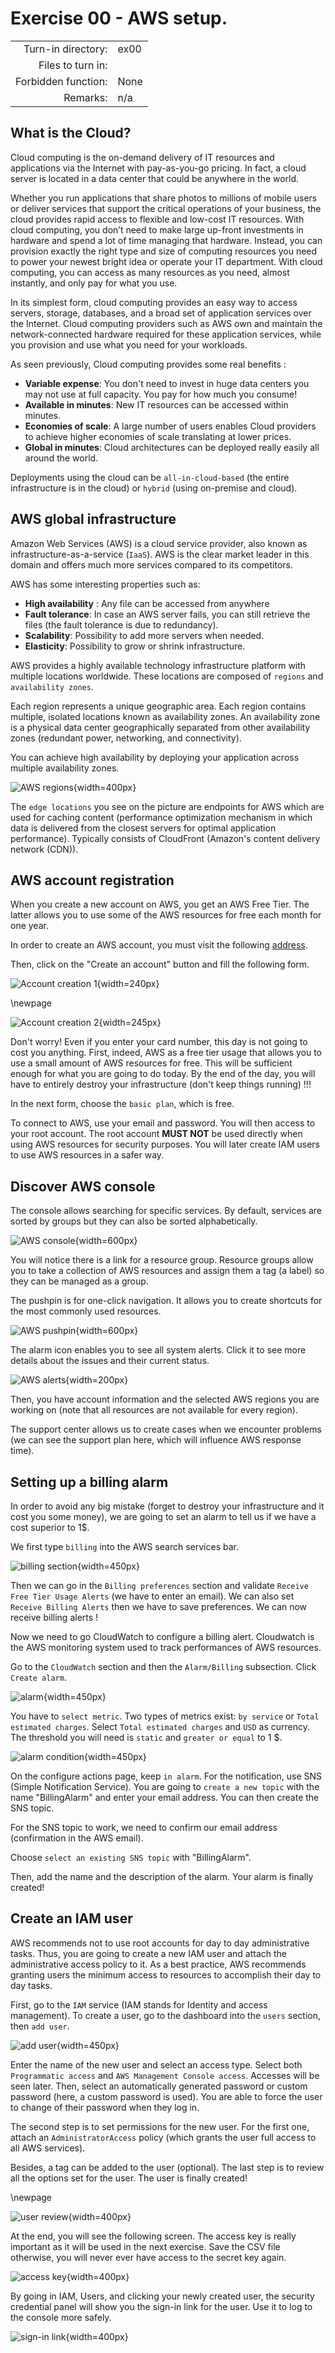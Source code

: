 # Exercise 00 - AWS setup.

|                         |                    |
| -----------------------:| ------------------ |
|   Turn-in directory:    |  ex00              |
|   Files to turn in:     |                    |
|   Forbidden function:   |  None              |
|   Remarks:              |  n/a               |

## What is the Cloud?

Cloud computing is the on-demand delivery of IT resources and applications via the Internet with pay-as-you-go pricing. In fact, a cloud server is located in a data center that could be anywhere in the world.

Whether you run applications that share photos to millions of mobile users or deliver services that support the critical operations of your business, the cloud provides rapid access to flexible and low-cost IT resources. With cloud computing, you don’t need to make large up-front investments in hardware and spend a lot of time managing that hardware. Instead, you can provision exactly the right type and size of computing resources you need to power your newest bright idea or operate your IT department. With cloud computing, you can access as many resources as you need, almost instantly, and only pay for what you use.

In its simplest form, cloud computing provides an easy way to access servers, storage, databases, and a broad set of application services over the Internet. Cloud computing providers such as AWS own and maintain the network-connected hardware required for these application services, while you provision and use what you need for your workloads.

As seen previously, Cloud computing provides some real benefits :

- **Variable expense**: You don't need to invest in huge data centers you may not use at full capacity. You pay for how much you consume!
- **Available in minutes**: New IT resources can be accessed within minutes.
- **Economies of scale**: A large number of users enables Cloud providers to achieve higher economies of scale translating at lower prices.
- **Global in minutes**: Cloud architectures can be deployed really easily all around the world.

Deployments using the cloud can be `all-in-cloud-based` (the entire infrastructure is in the cloud) or `hybrid` (using on-premise and cloud).

## AWS global infrastructure

Amazon Web Services (AWS) is a cloud service provider, also known as infrastructure-as-a-service (`IaaS`). AWS is the clear market leader in this domain and offers much more services compared to its competitors.

AWS has some interesting properties such as:

- **High availability** : Any file can be accessed from anywhere
- **Fault tolerance**: In case an AWS server fails, you can still retrieve the files (the fault tolerance is due to redundancy).
- **Scalability**: Possibility to add more servers when needed.
- **Elasticity**: Possibility to grow or shrink infrastructure.

AWS provides a highly available technology infrastructure platform with multiple locations worldwide. These locations are composed of `regions` and `availability zones`.

Each region represents a unique geographic area. Each region contains multiple, isolated locations known as availability zones. An availability zone is a physical data center geographically separated from other availability zones (redundant power, networking, and connectivity).

You can achieve high availability by deploying your application across multiple availability zones.

![AWS regions](../assets/aws_regions.png){width=400px}

The `edge locations` you see on the picture are endpoints for AWS which are used for caching content (performance optimization mechanism in which data is delivered from the closest servers for optimal application performance). Typically consists of CloudFront (Amazon's content delivery network (CDN)).

## AWS account registration

When you create a new account on AWS, you get an AWS Free Tier. The latter allows you to use some of the AWS resources for free each month for one year.

In order to create an AWS account, you must visit the following [address](https://aws.amazon.com).

Then, click on the "Create an account" button and fill the following form.

![Account creation 1](../assets/account_creation_1.png){width=240px}

\newpage

![Account creation 2](../assets/account_creation_2.png){width=245px}

Don't worry! Even if you enter your card number, this day is not going to cost you anything. First, indeed, AWS as a free tier usage that allows you to use a small amount of AWS resources for free. This will be sufficient enough for what you are going to do today. By the end of the day, you will have to entirely destroy your infrastructure (don't keep things running) !!!

In the next form, choose the `basic plan`, which is free.

To connect to AWS, use your email and password. You will then access to your root account. The root account **MUST NOT** be used directly when using AWS resources for security purposes. You will later create IAM users to use AWS resources in a safer way.


## Discover AWS console

The console allows searching for specific services. By default, services are sorted by groups but they can also be sorted alphabetically.

![AWS console](../assets/console.png){width=600px}

You will notice there is a link for a resource group. Resource groups allow you to take a collection of AWS resources and assign them a tag (a label) so they can be managed as a group.

The pushpin is for one-click navigation. It allows you to create shortcuts for the most commonly used resources.

![AWS pushpin](../assets/pushpin.png){width=600px}

The alarm icon enables you to see all system alerts. Click it to see more details about the issues and their current status.

![AWS alerts](../assets/alerts.png){width=200px}

Then, you have account information and the selected AWS regions you are working on (note that all resources are not available for every region).

The support center allows us to create cases when we encounter problems (we can see the support plan here, which will influence AWS response time).


## Setting up a billing alarm

In order to avoid any big mistake (forget to destroy your infrastructure and it cost you some money), we are going to set an alarm to tell us if we have a cost superior to 1$.

We first type `billing` into the AWS search services bar.

![billing section](../assets/billing.png){width=450px}

Then we can go in the `Billing preferences` section and validate `Receive Free Tier Usage Alerts` (we have to enter an email). We can also set `Receive Billing Alerts` then we have to save preferences. We can now receive billing alerts !

Now we need to go CloudWatch to configure a billing alert. Cloudwatch is the AWS monitoring system used to track performances of AWS resources.

Go to the `CloudWatch` section and then the `Alarm/Billing` subsection. Click `Create alarm`.

![alarm](../assets/account_alarm.png){width=450px}

You have to `select metric`. Two types of metrics exist: `by service` or `Total estimated charges`. Select `Total estimated charges` and `USD` as currency. The threshold you will need is `static` and `greater or equal` to 1 $.

![alarm condition](../assets/account_alarm_cond.png){width=450px}

On the configure actions page, keep `in alarm`. For the notification, use SNS (Simple Notification Service). You are going to `create a new topic` with the name "BillingAlarm" and enter your email address. You can then create the SNS topic.

For the SNS topic to work, we need to confirm our email address (confirmation in the AWS email).

Choose `select an existing SNS topic` with "BillingAlarm".

Then, add the name and the description of the alarm. Your alarm is finally created!

## Create an IAM user

AWS recommends not to use root accounts for day to day administrative tasks. Thus, you are going to create a new IAM user and attach the administrative access policy to it. As a best practice, AWS recommends granting users the minimum access to resources to accomplish their day to day tasks.

First, go to the `IAM` service (IAM stands for Identity and access management). To create a user, go to the dashboard into the `users` section, then `add user`.

![add user](../assets/add_user1.png){width=450px}

Enter the name of the new user and select an access type. Select both `Programmatic access` and `AWS Management Console access`. Accesses will be seen later.
Then, select an automatically generated password or custom password (here, a custom password is used). You are able to force the user to change of their password when they log in.

The second step is to set permissions for the new user. For the first one, attach an `AdministratorAccess` policy (which grants the user full access to all AWS services).

Besides, a tag can be added to the user (optional). The last step is to review all the options set for the user. The user is finally created!

\newpage

![user review](../assets/add_user2.png){width=400px}

At the end, you will see the following screen. The access key is really important as it will be used in the next exercise. Save the CSV file otherwise, you will never ever have access to the secret key again.

![access key](../assets/access_key.png){width=400px}

By going in IAM, Users, and clicking your newly created user, the security credential panel will show you the sign-in link for the user. Use it to log to the console more safely.

![sign-in link](../assets/user_sign_in_link.png){width=400px}
